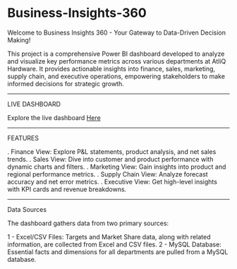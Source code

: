 # Business-Insights-360
Welcome to Business Insights 360 - Your Gateway to Data-Driven Decision Making!

This project is a comprehensive Power BI dashboard developed to analyze and visualize key performance metrics across various departments at AtliQ Hardware. It provides actionable insights into finance, sales, marketing, supply chain, and executive operations, empowering stakeholders to make informed decisions for strategic growth.
____________________________________________________________________________________________________________________________________________________________________________________________________________________________________________
LIVE DASHBOARD 

Explore the live dashboard [Here](https://app.powerbi.com/links/U3HsrrEWQl?ctid=c6e549b3-5f45-4032-aae9-d4244dc5b2c4&pbi_source=linkShare)
_____________________________________________________________________________________________________________________________________________________________________
FEATURES 

. Finance View: Explore P&L statements, product analysis, and net sales trends.
. Sales View: Dive into customer and product performance with dynamic charts and filters.
. Marketing View: Gain insights into product and regional performance metrics.
. Supply Chain View: Analyze forecast accuracy and net error metrics.
. Executive View: Get high-level insights with KPI cards and revenue breakdowns.
_____________________________________________________________________________________________________________________________________________________________________
Data Sources

The dashboard gathers data from two primary sources:

1 - Excel/CSV Files: Targets and Market Share data, along with related information, are collected from Excel and CSV files.
2 - MySQL Database: Essential facts and dimensions for all departments are pulled from a MySQL database.
